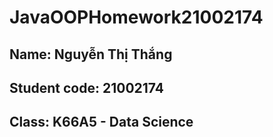 # JavaOOPHomework21002174
## Name: Nguyễn Thị Thắng
## Student code: 21002174
## Class: K66A5 - Data Science
